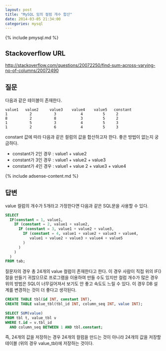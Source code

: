 ```yaml
---
layout: post
title: "MySQL 임의 컬럼 개수 합산"
date: 2014-03-05 21:34:00
categories: mysql
---
```


{% include pmysql.md %}

## Stackoverflow URL

http://stackoverflow.com/questions/20072250/find-sum-across-varying-no-of-columns/20072490

## 질문

다음과 같은 테이블이 존재한다.

    value1   value2     value3    value4    value5   constant
    1          2          3           4         5     2
    8          2          8           3         5     2
    1          5          3           4         5     3
    1          2          6           4         5     3

constant 값에 따라 다음과 같은 컬럼의 값을 합산하고자 한다. 좋은 방법이 없는지 궁금하다.

- constant가 2인 경우 : value1 + value2
- constant가 3인 경우 : value1 + value2 + value3
- constant가 4인 경우 : value1 + value 2 + value3 + value4

{% include adsense-content.md %}

## 답변

value 컬럼의 개수가 5개라고 가정한다면 다음과 같은 SQL문을 사용할 수 있다.

```sql
SELECT
  IF(constant = 1, value1,
    IF (constant = 2, value1 + value2,
      IF (constant = 3, value1 + value2 + value3,
        IF (constant = 4, value1 + value2 + value3 + value4,
           value1 + value2 + value3 + value4 + value5
        )
      )
    )
  )
FROM tab;
```

질문자의 경우 총 24개의 value 컬럼이 존재한다고 한다. 이 경우 사람이 직접 위의 IF() 절을 만들기 귀찮으므로 프로그램을 이용하여 만들 수도 있지만 컬럼 개수가 많은 경우 위의 방법은 SQL이 너무길어져서 보기도 안 좋고 속도도 느릴 수 있다. 이 경우 DB 설계를 변경하는 것이 더 좋다고 생각된다.

```sql
CREATE TABLE tbl(id INT, constant INT),
CREATE TABLE value_tbl(tbl_id INT, column_seq INT, value INT);
 
SELECT SUM(value)
FROM tbl t, value_tbl v
WHERE t.id = v.tbl_id
  AND column_seq BETWEEN 1 AND tbl.constant;
```

즉, 24개의 값을 저장하는 경우 24개의 컬럼을 만드는 것이 아니라 24개의 값을 저장할 테이블 (위의 경우 value_tbl)에 저장하는 것이다.

